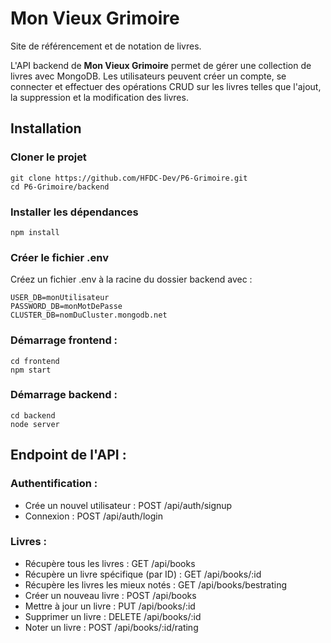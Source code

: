# Mon Vieux Grimoire

Site de référencement et de notation de livres.

L'API backend de **Mon Vieux Grimoire** permet de gérer une collection de livres avec MongoDB. Les utilisateurs peuvent créer un compte, se connecter et effectuer des opérations CRUD sur les livres telles que l'ajout, la suppression et la modification des livres.

## Installation
### Cloner le projet 
```
git clone https://github.com/HFDC-Dev/P6-Grimoire.git
cd P6-Grimoire/backend
```

### Installer les dépendances
```
npm install
```
### Créer le fichier .env
Créez un fichier .env à la racine du dossier backend avec :
```
USER_DB=monUtilisateur
PASSWORD_DB=monMotDePasse
CLUSTER_DB=nomDuCluster.mongodb.net
```

### Démarrage frontend :
```
cd frontend
npm start
```

### Démarrage backend :
```
cd backend
node server
```

## Endpoint de l'API :

### Authentification :

 - Crée un nouvel utilisateur : POST /api/auth/signup
 - Connexion : POST /api/auth/login
 
### Livres :

- Récupère tous les livres : GET /api/books
- Récupère un livre spécifique (par ID) : GET /api/books/:id
- Récupère les livres les mieux notés : GET /api/books/bestrating
- Créer un nouveau livre : POST /api/books
- Mettre à jour un livre : PUT /api/books/:id
- Supprimer un livre : DELETE /api/books/:id
- Noter un livre : POST /api/books/:id/rating



